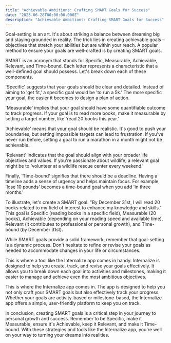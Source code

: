 ```yaml
---
title: "Achievable Ambitions: Crafting SMART Goals for Success"
date: "2023-06-28T00:00:00.000Z"
description: "Achievable Ambitions: Crafting SMART Goals for Success"
---
```

Goal-setting is an art. It's about striking a balance between dreaming big and staying grounded in reality. The trick lies in creating achievable goals – objectives that stretch your abilities but are within your reach. A popular method to ensure your goals are well-crafted is by creating SMART goals.

SMART is an acronym that stands for Specific, Measurable, Achievable, Relevant, and Time-bound. Each letter represents a characteristic that a well-defined goal should possess. Let's break down each of these components.

'Specific' suggests that your goals should be clear and detailed. Instead of aiming to 'get fit,' a specific goal would be 'to run a 5k.' The more specific your goal, the easier it becomes to design a plan of action.

'Measurable' implies that your goal should have some quantifiable outcome to track progress. If your goal is to read more books, make it measurable by setting a target number, like 'read 20 books this year.'

'Achievable' means that your goal should be realistic. It's good to push your boundaries, but setting impossible targets can lead to frustration. If you've never run before, setting a goal to run a marathon in a month might not be achievable.

'Relevant' indicates that the goal should align with your broader life objectives and values. If you're passionate about wildlife, a relevant goal might be to 'volunteer at a wildlife rescue center every weekend.'

Finally, 'Time-bound' signifies that there should be a deadline. Having a timeline adds a sense of urgency and helps maintain focus. For example, 'lose 10 pounds' becomes a time-bound goal when you add 'in three months.'

To illustrate, let's create a SMART goal. "By December 31st, I will read 20 books related to my field of interest to enhance my knowledge and skills." This goal is Specific (reading books in a specific field), Measurable (20 books), Achievable (depending on your reading speed and available time), Relevant (it contributes to professional or personal growth), and Time-bound (by December 31st).

While SMART goals provide a solid framework, remember that goal-setting is a dynamic process. Don't hesitate to refine or revise your goals as needed to accommodate changes in your life or circumstances.

This is where a tool like the Internalize app comes in handy. Internalize is designed to help you create, track, and revise your goals effectively. It allows you to break down each goal into activities and milestones, making it easier to manage and achieve even the most ambitious objectives.

This is where the Internalize app comes in. The app is designed to help you not only craft your SMART goals but also effectively track your progress. Whether your goals are activity-based or milestone-based, the Internalize app offers a simple, user-friendly platform to keep you on track.

In conclusion, creating SMART goals is a critical step in your journey to personal growth and success. Remember to be Specific, make it Measurable, ensure it's Achievable, keep it Relevant, and make it Time-bound. With these strategies and tools like the Internalize app, you're well on your way to turning your dreams into realities.
